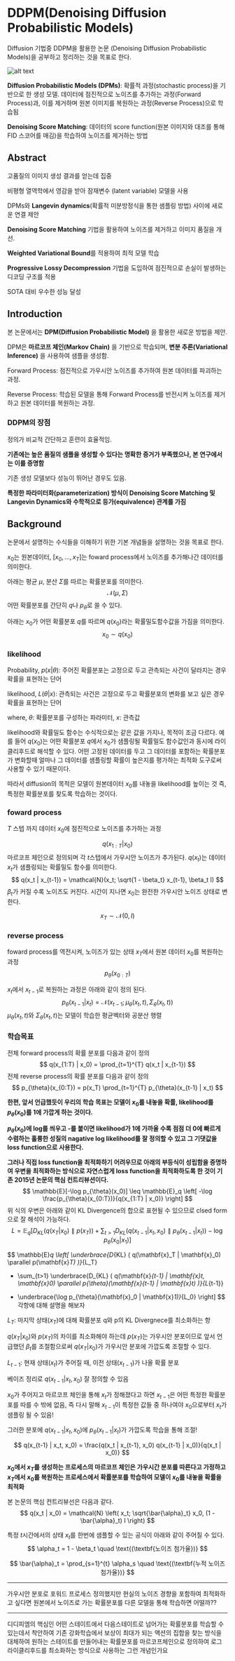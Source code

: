 # DDPM(Denoising Diffusion Probabilistic Models)
Diffusion 기법중 DDPM을 활용한 논문 (Denoising Diffusion Probabilistic Models)을 공부하고 정리하는 것을 목표로 한다.

![alt text](images/DDPM_diagram_1.png)

**Diffusion Probabilistic Models (DPMs)**: 확률적 과정(stochastic process)을 기반으로 한 생성 모델. 데이터에 점진적으로 노이즈를 추가하는 과정(Forward Process)과, 이를 제거하며 원본 이미지를 복원하는 과정(Reverse Process)으로 학습됨

**Denoising Score Matching**:
데이터의 score function(원본 이미지와 대조를 통해 FID 스코어를 매김)을 학습하여 노이즈를 제거하는 방법 

## Abstract
고품질의 이미지 생성 결과를 얻는데 집중

비평형 열역학에서 영감을 받아 잠재변수 (latent variable) 모델을 사용

DPMs와 **Langevin dynamics**(확률적 미분방정식을 통한 샘플링 방법) 사이에 새로운 연결 제안

**Denoising Score Matching** 기법을 활용하여 노이즈를 제거하고 이미지 품질을 개선.

**Weighted Variational Bound**를 적용하여 최적 모델 학습

**Progressive Lossy Decompression** 기법을 도입하여 점진적으로 손실이 발생하는 디코딩 구조를 적용

SOTA 대비 우수한 성능 달성

## Introduction
본 논문에서는 **DPM(Diffusion Probabilistic Model)** 을 활용한 새로운 방법을 제안.

DPM은 **마르코프 체인(Markov Chain)** 을 기반으로 학습되며, **변분 추론(Variational Inference)** 을 사용하여 샘플을 생성함.

Forward Process: 점진적으로 가우시안 노이즈를 추가하여 원본 데이터를 파괴하는 과정.

Reverse Process: 학습된 모델을 통해 Forward Process를 반전시켜 노이즈를 제거하고 원본 데이터를 복원하는 과정.

### DDPM의 장점
정의가 비교적 간단하고 훈련이 효율적임.

**기존에는 높은 품질의 샘플을 생성할 수 있다는 명확한 증거가 부족했으나, 본 연구에서는 이를 증명함**

기존 생성 모델보다 성능이 뛰어난 경우도 있음.

**특정한 파라미터화(parameterization) 방식이 Denoising Score Matching 및 Langevin Dynamics와 수학적으로 등가(equivalence) 관계를 가짐**

## Background 
논문에서 설명하는 수식들을 이해하기 위한 기본 개념들을 설명하는 것을 목표로 한다. 

$x_0$는 원본데이터, $[x_0, \dots, x_T]$는 foward process에서 노이즈를 추가해나간 데이터를 의미한다.

아래는 평균 $\mu$, 분산 $\Sigma$를 따르는 확률분포를 의미한다. 
$$
\mathcal{N}(\mu, \Sigma)
$$
어떤 확률분포를 간단히 $q$나 $p_\theta$로 쓸 수 있다.

아래는 $x_0$가 어떤 확률분포 $q$를 따르며 $q(x_0)$라는 확률밀도함수값을 가짐을 의미한다.
$$
x_0 \sim  q(x_0)
$$


### likelihood

Probability, $p(x | \theta)$: 주어진 확률분포는 고정으로 두고 관측되는 사건이 달라지는 경우 확률을 표현하는 단어 

likelihood, $L(\theta | x )$: 관측되는 사건은 고정으로 두고 확률분포의 변화를 보고 싶은 경우 확률을 표현하는 단어 

where, $\theta$: 확률분포를 구성하는 파라미터, $x$: 관측값

likelihood와 확률밀도 함수는 수식적으로는 같은 값을 가지나, 목적이 조금 다르다. 
예를 들어 $q(x_0)$는 어떤 확률분포 $q$에서 $x_0$가 샘플링될 확률밀도 함수값인과 동시에 라이클리후드로 해석할 수 있다. 
어떤 고정된 데이터를 두고 그 데이터를 포함하는 확률분포가 변화할때 얼마나 그 데이터를 샘플링할 확률이 높은지를 평가하는 최적화 도구로써 사용할 수 있기 때문이다. 

따라서 diffusion의 목적은 모델이 원본데이터 $x_0$를 내놓을 likelihood를 높이는 것 즉, 특정한 확률분포를 찾도록 학습하는 것이다. 





### foward process
$T$ 스텝 까지 데이터 $x_0$에 점진적으로 노이즈를 추가하는 과정

$$
q(x_{1:T} | x_0)
$$
마르코프 체인으로 정의되며 각 $t$스텝에서 가우시안 노이즈가 추가된다.  $q(x_t)$는 데이터 $x_t$가 샘플링되는 확률밀도 함수를 의미한다. 
$$
q(x_t | x_{t-1}) = \mathcal{N}(x_t; \sqrt{1 - \beta_t} x_{t-1}, \beta_t I)
$$
$\beta_t$가 커질 수록 노이즈도 커진다. 시간이 지나면 $x_0$는 완전한 가우시안 노이즈 상태로 변한다.

$$
x_T \sim  \mathcal{N}(0,I)
$$

### reverse process
foward process를 역전시켜, 노이즈가 있는 상태 $x_T$에서 원본 데이터 $x_0$를 복원하는 과정
$$
p_{\theta}(x_{0:T})
$$

$x_t$에서 $x_{t-1}$로 복원하는 과정은 아래와 같이 정의 된다.
$$
p_{\theta}(x_{t-1} | x_t) = \mathcal{N}(x_{t-1}; \mu_{\theta}(x_t, t), \Sigma_{\theta}(x_t, t))
$$
$\mu_{\theta}(x_t, t)$와 $\Sigma_{\theta}(x_t, t)$는 모델이 학습한 평균벡터와 공분산 행렬 

### 학습목표
전체 forward process의 확률 분포를 다음과 같이 정의
$$
q(x_{1:T} | x_0) = \prod_{t=1}^{T} q(x_t | x_{t-1})
$$
전체 reverse process의 확률 분포를 다음과 같이 정의
$$
p_{\theta}(x_{0:T}) = p(x_T) \prod_{t=1}^{T} p_{\theta}(x_{t-1} | x_t)
$$

**한편, 앞서 언급했듯이 우리의 학습 목표는 모델이 $x_0$를 내놓을 확률, likelihood를 $p_θ(x_0)$를 1에 가깝게 하는 것이다.** 

**$p_θ(x_0)$에 log를 씌우고 -를 붙이면 likelihood가 1에 가까울 수록 점점 더 0에 빠르게 수렴하는 훌륭한 성질의 nagative log likelihood를 잘 정의할 수 있고 그 기댓값을 loss function으로 사용한다.** 

**그러나 직접 loss function을 최적화하기 어려우므로 아래의 부등식이 성립함을 증명하여 우변을 최적화하는 방식으로 자연스럽게 loss function을 최적화하도록 한 것이 기존 2015년 논문의 핵심 컨트리뷰션이다.**
$$
\mathbb{E}[-\log p_{\theta}(x_0)] \leq \mathbb{E}_q \left[ -\log \frac{p_{\theta}(x_{0:T})}{q(x_{1:T} | x_0)} \right]
$$
위 식의 우변은 아래와 같이 KL Divergence의 합으로 표현될 수 있으므로 clsed form으로 잘 해석이 가능하다.
$$
L = \mathbb{E}_q \left[ D_{KL}(q(x_T | x_0) \parallel p(x_T)) + \sum_{t>1} D_{KL}(q(x_{t-1} | x_t, x_0) \parallel p_{\theta}(x_{t-1} | x_t)) - \log p_{\theta}(x_0 | x_1) \right]
$$


$$
\mathbb{E}_q \left[ 
\underbrace{D_{KL} ( q(\mathbf{x}_T | \mathbf{x}_0) \parallel p(\mathbf{x}_T) )}_{L_T}
+ \sum_{t>1} \underbrace{D_{KL} ( q(\mathbf{x}_{t-1} | \mathbf{x}_t, \mathbf{x}_0) \parallel p_{\theta}(\mathbf{x}_{t-1} | \mathbf{x}_t) )}_{L_{t-1}}
- \underbrace{\log p_{\theta}(\mathbf{x}_0 | \mathbf{x}_1)}_{L_0}
\right]
$$
각항에 대해 설명을 해보자

$L_T$: 마지막 상태$(x_T)$에 대해 확률분포 q와 p의 KL Divergnece를 최소화하는 항

$q(x_T|x_0)$와 $p(x_T)$의 차이를 최소화해야 하는데 $p(x_T)$는 가우시안 분포이므로 앞서 언급했던 $\beta_t$를 조절함으로써 $q(x_T|x_0)$가 가우시안 분포에 가깝도록 조절할 수 있다. 

$L_{t-1}$: 현재 상태($x_t$)가 주어질 때, 이전 상태($x_{t-1}$)가 나올 확률 분포 

베이즈 정리로 $q(x_{t-1}|x_t,x_0)$ 잘 정의할 수 있음

$x_0$가 주어지고 마르코프 체인을 통해 $x_t$가 정해졌다고 하면 $x_{t-1}$은 어떤 특정한 확률분포를 따를 수 밖에 없음, 즉 다시 말해 $x_{t-1}$이 특정한 값들 중 하나여야 $x_0$으로부터 $x_t$가 샘플링 될 수 있음!

그러한 분포에 $q(x_{t-1}|x_t,x_0)$에 $p_\theta(x_{t-1}|x_t)$가 가깝도록 학습을 통해 조절!
 




$$
q(x_{t-1} | x_t, x_0) = \frac{q(x_t | x_{t-1}, x_0) q(x_{t-1} | x_0)}{q(x_t | x_0)}
$$








**$x_0$에서 $x_T$를 생성하는 프로세스의 마르코프 체인은 가우시간 분포를 따른다고 가정하고 $x_T$에서 $x_0$를 복원하는 프로세스에서 확률분포를 학습하여 모델이 $x_0$를 내놓을 확률을 최적화**

본 논문의 핵심 컨트리뷰선은 다음과 같다.
$$
q(x_t | x_0) = \mathcal{N} \left( x_t; \sqrt{\bar{\alpha}_t} x_0, (1 - \bar{\alpha}_t) I \right)
$$

특정 $t$시간에서의 상태 $x_t$를 한번에 샘플할 수 있는 공식이 아래와 같이 주어질 수 있다. 
$$
\alpha_t = 1 - \beta_t \quad \text{(\textbf{노이즈 첨가율})}
$$

$$
\bar{\alpha}_t = \prod_{s=1}^{t} \alpha_s \quad \text{(\textbf{누적 노이즈 첨가율})}
$$


---
가우시안 분포로 포워드 프로세스 정의했지만 현실의 노이즈 경향을 포함하여 최적화하고 싶다면 원본에서 노이즈로 가는 확률분포를 다른 모델을 통해 학습하면 어떨까?? 

---
디디피엠의 핵심인 어떤 스테이트에서 다음스테이트로 넘어가는 확률분포를 학습할 수 있는데서 착안하여 기존 강화학습에서 보상이 최대가 되는 액션의 집합을 찾는 방식을 대체하여 원하는 스테이트를 만들어내는 확률분포를 마르코프체인으로 정의하여 로그라이클리후드를 최소화하는 방식으로 사용하는 그런 개념인가요



